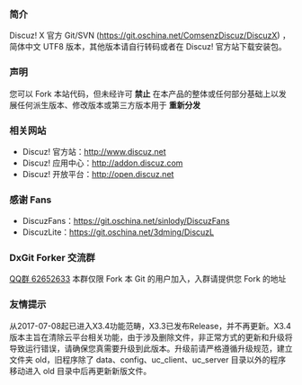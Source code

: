 ### **简介** 

Discuz! X 官方 Git/SVN (https://git.oschina.net/ComsenzDiscuz/DiscuzX) ，简体中文 UTF8 版本，其他版本请自行转码或者在 Discuz! 官方站下载安装包。

### **声明**
您可以 Fork 本站代码，但未经许可 **禁止** 在本产品的整体或任何部分基础上以发展任何派生版本、修改版本或第三方版本用于 **重新分发** 

### **相关网站**
 
- Discuz! 官方站：http://www.discuz.net
- Discuz! 应用中心：http://addon.discuz.com
- Discuz! 开放平台：http://open.discuz.net

### **感谢 Fans**

- DiscuzFans：https://git.oschina.net/sinlody/DiscuzFans
- DiscuzLite：https://git.oschina.net/3dming/DiscuzL

### **DxGit Forker 交流群**
[QQ群 62652633](http://shang.qq.com/wpa/qunwpa?idkey=5c7c9ff98ebd001751bcda84b47c77830c554f729c72c247957cd86bdd83aa47) 本群仅限 Fork 本 Git 的用户加入，入群请提供您 Fork 的地址

### **友情提示**
从2017-07-08起已进入X3.4功能范畴，X3.3已发布Release，并不再更新。X3.4版本主旨在清除云平台相关功能，由于涉及删除文件，非正常方式的更新和升级将导致运行错误，请确保您真需要升级到此版本。升级前请严格遵循升级规范，建立文件夹 old，旧程序除了 data、config、uc_client、uc_server 目录以外的程序移动进入 old 目录中后再更新新版文件。